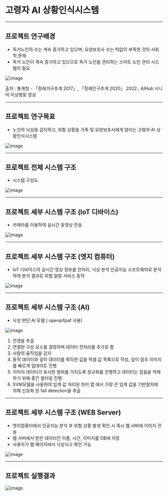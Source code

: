 # 고령자 AI 상황인식시스템
------------

## 프로젝트 연구배경
+ 독거노인의 수는 계속 증가하고 있으며, 요양보호사 수는 턱없이 부족한 것이 사회적 문제
+ 독거 노인이 계속 증가하고 있으므로 독거 노인을 관리하는 스마트 노인 관리 시스템이 필요
  
![image](https://github.com/P1nos/Sigma-FallDetection/assets/90705236/996aad77-d9c2-471c-b041-87e40db99a48)

출처 : 통계청 - 「장래가구추계 2017」, 「장래인구추계 2020」 2022 , AIHub 시니어 이상행동 영상

------------

## 프로젝트 연구목표
+ 노인의 낙상을 감지하고, 위험 상황을 가족 및 요양보호사에게 알리는 고령자 AI 상황인식시스템

![image](https://github.com/P1nos/Sigma-FallDetection/assets/90705236/708e76ba-1987-4b8b-8a80-610692cca2a3)

------------

## 프로젝트 전체 시스템 구조
+ 시스템 구성도
  
![image](https://github.com/P1nos/Sigma-FallDetection/assets/90705236/ced79533-c26b-4215-a3b7-a40c1b9e190d)

------------

## 프로젝트 세부 시스템 구조 (IoT 디바이스)
+ 카메라를 이용하여 실시간 동영상 전송

![image](https://github.com/P1nos/Sigma-FallDetection/assets/90705236/f0bf6deb-97d1-4c18-af3c-59144be52b1f)

------------

## 프로젝트 세부 시스템 구조 (엣지 컴퓨터)
+ IoT 디바이스의 실시간 영상 정보를 전처리, 낙상 분석 인공지능 소프트웨어로 분석하여 분석 결과로 위험 알람 서비스 동작

![image](https://github.com/P1nos/Sigma-FallDetection/assets/90705236/2381d0fd-f3ef-45d6-a38b-220cd60200e9)

------------

## 프로젝트 세부 시스템 구조 (AI)
+ 낙상 판단 AI 모델 ( openpifpaf 사용)

![image](https://github.com/P1nos/Sigma-FallDetection/assets/90705236/970b8c59-b1b9-40d6-8176-13df992b053f)

1. 전경을 추출
2. 연결된 구성 요소를 결정하며 데이터 전처리를 추가로 함
3. 사람의 움직임을 감지
4. 동작 데이터와 깊이 데이터를 획득한 값을 픽셀 값 목록으로 작성, 깊이 참조 이미지를 빠르게 업데이트 진행
5. 이미지 데이터가 유사한 범위를 가지도록 정규화를 진행하고 데이터는 잡음을 억제하기 위해 중간 필터링 진행
6. SVM모델을 사용하여 임계 값 처리된 차이 맵 에서 가장 큰 임계 값을 기반절차에 의해 신호화 된 fall detection을 추출

------------

## 프로젝트 세부 시스템 구조 (WEB Server)
+ 엣지컴퓨터에서 인공지능 분석 후 위험 상황 발생 확인 시 즉시 웹 서버에 이미지 전송
+ 웹 서버에서 받은 데이터인 이름, 시간, 이미지를 DB에 저장
+ 사용자가 웹 페이지에서 낙상사고 확인 가능

![image](https://github.com/P1nos/Sigma-FallDetection/assets/90705236/1f35e772-957a-47d6-89a4-6625fe34bf3e)

------------

## 프로젝트 실행결과

![image](https://github.com/P1nos/Sigma-FallDetection/assets/90705236/a9e7d1b3-c95d-4c5c-95fb-3663de121f44)

